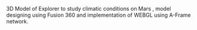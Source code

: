 3D Model of Explorer to study climatic conditions on Mars , model designing using Fusion 360 and implementation of WEBGL using A-Frame network.
